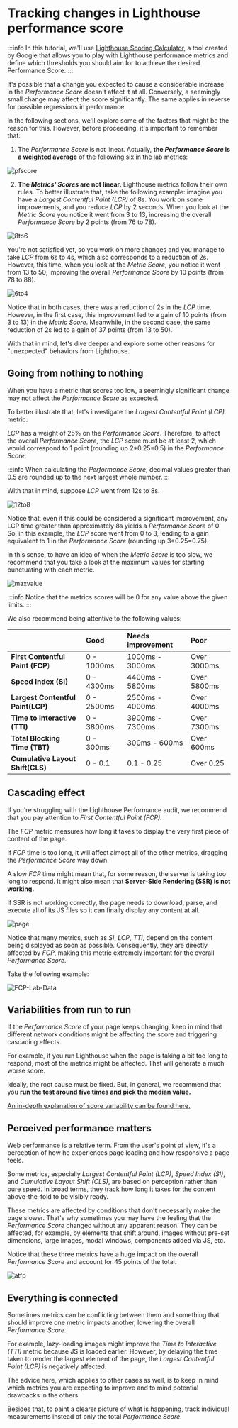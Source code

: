 # Tracking changes in Lighthouse performance score

:::info
In this tutorial, we'll use [Lighthouse Scoring Calculator](https://googlechrome.github.io/lighthouse/scorecalc/#version=6), a tool created by Google that allows you to play with Lighthouse performance metrics and define which thresholds you should aim for to achieve the desired Performance Score.
:::

It's possible that a change you expected to cause a considerable increase in the *Performance Score* doesn't affect it at all. Conversely, a seemingly small change may affect the score significantly. The same applies in reverse for possible regressions in performance.

In the following sections, we'll explore some of the factors that might be the reason for this. However, before proceeding, it's important to remember that:

1. The *Performance Score* is not linear. Actually, **the *Performance Score* is a weighted average** of the following six in the lab metrics:

![pfscore](https://user-images.githubusercontent.com/60782333/101204350-d8571e80-364a-11eb-9a43-6bb1ccaa6346.png)

2. **The *Metrics' Scores* are not linear.** Lighthouse metrics follow their own rules. To better illustrate that, take the following example: imagine you have a *Largest Contentful Paint (LCP)* of 8s. You work on some improvements, and you reduce *LCP* by 2 seconds. When you look at the *Metric Score* you notice it went from 3 to 13, increasing the overall *Performance Score* by 2 points (from 76 to 78).

![8to6](https://user-images.githubusercontent.com/60782333/100952347-2820d300-34ef-11eb-9512-3d0f3afa7fe9.gif)

You're not satisfied yet, so you work on more changes and you manage to take *LCP* from 6s to 4s, which also corresponds to a reduction of 2s. However, this time, when you look at the *Metric Score*, you notice it went from 13 to 50, improving the overall *Performance Score* by 10 points (from 78 to 88).

![6to4](https://user-images.githubusercontent.com/60782333/100952021-771a3880-34ee-11eb-9142-c897ed21c990.gif)

Notice that in both cases, there was a reduction of 2s in the _LCP_ time. However, in the first case, this improvement led to a gain of 10 points (from 3 to 13) in the *Metric Score*. Meanwhile, in the second case, the same reduction of 2s led to a gain of 37 points (from 13 to 50).

With that in mind, let's dive deeper and explore some other reasons for "unexpected" behaviors from Lighthouse.

## Going from nothing to nothing

When you have a metric that scores too low, a seemingly significant change may not affect the *Performance Score* as expected.

To better illustrate that, let's investigate the *Largest Contentful Paint (LCP)* metric.

*LCP* has a weight of 25% on the *Performance Score*. Therefore, to affect the overall *Performance Score*, the *LCP* score must be at least 2, which would correspond to 1 point (rounding up 2*0.25=0,5) in the *Performance Score*.

:::info
When calculating the *Performance Score*, decimal values greater than 0.5 are rounded up to the next largest whole number.
:::

With that in mind, suppose *LCP* went from 12s to 8s.

![12to8](https://user-images.githubusercontent.com/60782333/100952745-d9c00400-34ef-11eb-9f50-166dd6b8c36c.gif)

Notice that, even if this could be considered a significant improvement, any LCP time greater than approximately 8s yields a *Performance Score* of 0. So, in this example, the *LCP* score went from 0 to 3, leading to a gain equivalent to 1 in the *Performance Score* (rounding up 3*0.25=0.75).

In this sense, to have an idea of when the *Metric Score* is too slow, we recommend that you take a look at the maximum values for starting punctuating with each metric.

![maxvalue](https://user-images.githubusercontent.com/60782333/101213209-c8ded200-3658-11eb-8f6e-9f624a8bcf9e.png)

:::info
Notice that the metrics scores will be 0 for any value above the given limits.
:::

We also recommend being attentive to the following values:

||Good|Needs improvement|Poor|
|-|:---|:---|:---|
|**First Contentful Paint (FCP**)|0 - 1000ms|1000ms - 3000ms|Over 3000ms|
|**Speed Index (SI)**|0 - 4300ms|4400ms - 5800ms|Over 5800ms|
|**Largest Contentful Paint(LCP)**|0 - 2500ms|2500ms - 4000ms|Over 4000ms|
|**Time to Interactive (TTI)**|0 - 3800ms|3900ms - 7300ms|Over 7300ms|
|**Total Blocking Time (TBT)**|0 - 300ms|300ms - 600ms|Over 600ms|
|**Cumulative Layout Shift(CLS)**|0 - 0.1|0.1 - 0.25|Over 0.25|

## Cascading effect

If you're struggling with the Lighthouse Performance audit, we recommend that you pay attention to *First Contentful Paint (FCP).*

The *FCP* metric measures how long it takes to display the very first piece of content of the page.

If *FCP* time is too long, it will affect almost all of the other metrics, dragging the *Performance Score* way down.

A slow *FCP* time might mean that, for some reason, the server is taking too long to respond. It might also mean that **Server-Side Rendering (SSR) is not working.**

If SSR is not working correctly, the page needs to download, parse, and execute all of its JS files so it can finally display any content at all.

![page](https://user-images.githubusercontent.com/60782333/101224418-4ad8f600-366d-11eb-82b9-35298f65f551.gif)

Notice that many metrics, such as *SI*, *LCP*, *TTI*, depend on the content being displayed as soon as possible. Consequently, they are directly affected by *FCP*, making this metric extremely important for the overall *Performance Score*.

Take the following example:

![FCP-Lab-Data](https://user-images.githubusercontent.com/60782333/101080950-340ca380-3588-11eb-9046-aad8c7f8668f.png)

## Variabilities from run to run

If the *Performance Score* of your page keeps changing, keep in mind that different network conditions might be affecting the score and triggering cascading effects.

For example, if you run Lighthouse when the page is taking a bit too long to respond, most of the metrics might be affected. That will generate a much worse score.

Ideally, the root cause must be fixed. But, in general, we recommend that you [**run the test around five times and pick the median value.**](https://developers.google.com/web/tools/lighthouse/variability#run_lighthouse_multiple_times)

[An in-depth explanation of score variability can be found here.](https://developers.google.com/web/tools/lighthouse/variability)

## Perceived performance matters

Web performance is a relative term. From the user's point of view, it's a perception of how he experiences page loading and how responsive a page feels.

Some metrics, especially *Largest Contentful Paint (LCP)*, *Speed Index (SI)*, and *Cumulative Layout Shift (CLS)*, are based on perception rather than pure speed. In broad terms, they track how long it takes for the content above-the-fold to be visibly ready.

These metrics are affected by conditions that don't necessarily make the page slower. That's why sometimes you may have the feeling that the *Performance Score* changed without any apparent reason. They can be affected, for example, by elements that shift around, images without pre-set dimensions, large images, modal windows, components added via JS, etc.

Notice that these three metrics have a huge impact on the overall *Performance Score* and account for 45 points of the total.

![atfp](https://user-images.githubusercontent.com/60782333/101225903-79f16680-3671-11eb-97e3-636d415af6fe.png)


## Everything is connected

Sometimes metrics can be conflicting between them and something that should improve one metric impacts another, lowering the overall *Performance Score*.

For example, lazy-loading images might improve the *Time to Interactive (TTI)* metric because JS is loaded earlier. However, by delaying the time taken to render the largest element of the page, the *Largest Contentful Paint (LCP)* is negatively affected.

The advice here, which applies to other cases as well, is to keep in mind which metrics you are expecting to improve and to mind potential drawbacks in the others.

Besides that, to paint a clearer picture of what is happening, track individual measurements instead of only the total *Performance Score*.